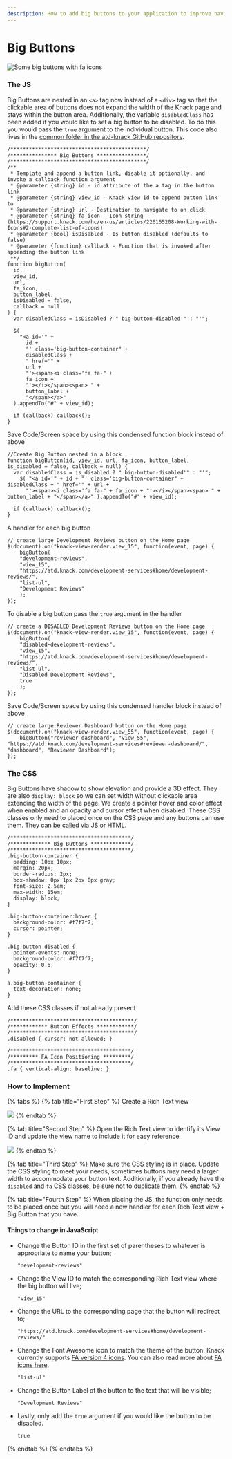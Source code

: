 ```yaml
---
description: How to add big buttons to your application to improve navigation
---
```


# Big Buttons

![Some big buttons with fa icons](../../.gitbook/assets/image%20%2830%29.png)

###  The JS

Big Buttons are nested in an `<a>` tag now instead of a `<div>` tag so that the clickable area of buttons does not expand the width of the Knack page and stays within the button area. Additionally, the variable `disabledClass` has been added if you would like to set a big button to be disabled. To do this you would pass the `true` argument to the individual button. This code also lives in the [common folder in the atd-knack GitHub repository](https://github.com/cityofaustin/atd-knack/tree/master/code/common/big-button).

```text
/********************************************/
/*************** Big Buttons ****************/
/********************************************/
/**
 * Template and append a button link, disable it optionally, and invoke a callback function argument
 * @parameter {string} id - id attribute of the a tag in the button link
 * @parameter {string} view_id - Knack view id to append button link to
 * @parameter {string} url - Destination to navigate to on click
 * @parameter {string} fa_icon - Icon string (https://support.knack.com/hc/en-us/articles/226165208-Working-with-Icons#2-complete-list-of-icons)
 * @parameter {bool} isDisabled - Is button disabled (defaults to false)
 * @parameter {function} callback - Function that is invoked after appending the button link
 **/
function bigButton(
  id,
  view_id,
  url,
  fa_icon,
  button_label,
  isDisabled = false,
  callback = null
) {
  var disabledClass = isDisabled ? " big-button-disabled'" : "'";

  $(
    "<a id='" +
      id +
      "' class='big-button-container" +
      disabledClass +
      " href='" +
      url +
      "'><span><i class='fa fa-" +
      fa_icon +
      "'></i></span><span> " +
      button_label +
      "</span></a>"
  ).appendTo("#" + view_id);

  if (callback) callback();
}
```

Save Code/Screen space by using this condensed function block instead of above

```text
//Create Big Button nested in a block
function bigButton(id, view_id, url, fa_icon, button_label, is_disabled = false, callback = null) {
  var disabledClass = is_disabled ? " big-button-disabled'" : "'";
    $( "<a id='" + id + "' class='big-button-container" + disabledClass + " href='" + url + 
      "'><span><i class='fa fa-" + fa_icon + "'></i></span><span> " + button_label + "</span></a>" ).appendTo("#" + view_id);

  if (callback) callback();
}
```

A handler for each big button

```text
// create large Development Reviews button on the Home page
$(document).on("knack-view-render.view_15", function(event, page) {
    bigButton(
    "development-reviews", 
    "view_15", 
    "https://atd.knack.com/development-services#home/development-reviews/", 
    "list-ul", 
    "Development Reviews"
    );
});
```

To disable a big button pass the `true` argument in the handler

```text
// create a DISABLED Development Reviews button on the Home page
$(document).on("knack-view-render.view_15", function(event, page) {
    bigButton(
    "disabled-development-reviews", 
    "view_15", 
    "https://atd.knack.com/development-services#home/development-reviews/", 
    "list-ul", 
    "Disabled Development Reviews", 
    true
    );
});
```

Save Code/Screen space by using this condensed handler block instead of above

```text
// create large Reviewer Dashboard button on the Home page
$(document).on("knack-view-render.view_55", function(event, page) {
    bigButton("reviewer-dashboard", "view_55", "https://atd.knack.com/development-services#reviewer-dashboard/", "dashboard", "Reviewer Dashboard");
});
```

### The CSS

Big Buttons have shadow to show elevation and provide a 3D effect. They are also `display: block` so we can set width without clickable area extending the width of the page. We create a pointer hover and color effect when enabled and an opacity and cursor effect when disabled. These CSS classes only need to placed once on the CSS page and any buttons can use them. They can be called via JS or HTML.

```text
/***************************************/
/************* Big Buttons *************/
/***************************************/
.big-button-container {
  padding: 10px 10px;
  margin: 20px;
  border-radius: 2px;
  box-shadow: 0px 1px 2px 0px gray;
  font-size: 2.5em;
  max-width: 15em;
  display: block;
}

.big-button-container:hover {
  background-color: #f7f7f7;
  cursor: pointer;
}

.big-button-disabled {
  pointer-events: none;
  background-color: #f7f7f7;
  opacity: 0.6;
}

a.big-button-container {
  text-decoration: none;
}
```

Add these CSS classes if not already present

```text
/****************************************/
/************ Button Effects ************/
/****************************************/
.disabled { cursor: not-allowed; }

/***************************************/
/********* FA Icon Positioning *********/
/***************************************/
.fa { vertical-align: baseline; }
```

### How to Implement

{% tabs %}
{% tab title="First Step" %}
Create a Rich Text view

![](../../.gitbook/assets/image%20%2866%29.png)
{% endtab %}

{% tab title="Second Step" %}
Open the Rich Text view to identify its View ID and update the view name to include it for easy reference

![](../../.gitbook/assets/image%20%2865%29.png)
{% endtab %}

{% tab title="Third Step" %}
Make sure the CSS styling is in place. Update the CSS styling to meet your needs, sometimes buttons may need a larger width to accommodate your button text. Additionally, if you already have the `disabled` and `fa` CSS classes, be sure not to duplicate them.
{% endtab %}

{% tab title="Fourth Step" %}
When placing the JS, the function only needs to be placed once but you will need a new handler for each Rich Text view + Big Button that you have.

#### Things to change in JavaScript

* Change the Button ID in the first set of parentheses to whatever is appropriate to name your button; 

  ```text
  "development-reviews"
  ```

* Change the View ID to match the corresponding Rich Text view where the big button will live; 

  ```text
  "view_15"
  ```

* Change the URL to the corresponding page that the button will redirect to; 

  ```text
  "https://atd.knack.com/development-services#home/development-reviews/"
  ```

* Change the Font Awesome icon to match the theme of the button. Knack currently supports [FA version 4 icons](https://fontawesome.com/v4.7.0/). You can also read more about [FA icons here](../looks/fa-icons.md).

  ```text
  "list-ul"
  ```

* Change the Button Label of the button to the text that will be visible; 

  ```text
  "Development Reviews"
  ```

* Lastly, only add the `true` argument if you would like the button to be disabled.

  ```text
  true
  ```
{% endtab %}
{% endtabs %}




